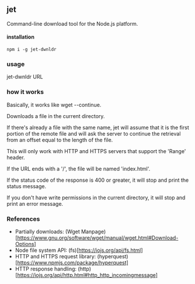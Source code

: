 ## jet

Command-line download tool for the Node.js platform.

#### installation

```
npm i -g jet-dwnldr
```

### usage

jet-dwnldr URL

### how it works

Basically, it works like wget --continue.

Downloads a file in the current directory.

If there's already a file with the same name, jet will assume that it is the first portion of the remote file and will ask the server to continue the retrieval from an offset equal to the length of the file.

This will only work with HTTP and HTTPS servers that support the 'Range' header.

If the URL ends with a '/', the file will be named 'index.html'.

If the status code of the response is 400 or greater, it will stop and print the status message.

If you don't have write permissions in the current directory, it will stop and print an error message.

### References

- Partially downloads: (Wget Manpage)[https://www.gnu.org/software/wget/manual/wget.html#Download-Options]
- Node file system API: (fs)[https://iojs.org/api/fs.html]
- HTTP and HTTPS request library: (hyperquest)[https://www.npmjs.com/package/hyperquest]
- HTTP response handling: (http)[https://iojs.org/api/http.html#http_http_incomingmessage]
